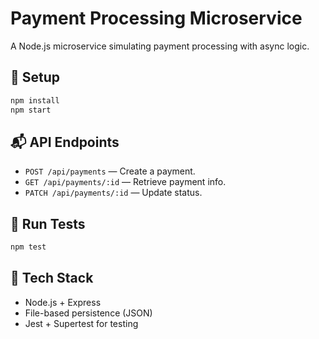 # Payment Processing Microservice

A Node.js microservice simulating payment processing with async logic.

## 🚀 Setup

```bash
npm install
npm start
```

## 📬 API Endpoints

- `POST /api/payments` — Create a payment.
- `GET /api/payments/:id` — Retrieve payment info.
- `PATCH /api/payments/:id` — Update status.

## 🧪 Run Tests

```bash
npm test
```

## 🧰 Tech Stack

- Node.js + Express
- File-based persistence (JSON)
- Jest + Supertest for testing
